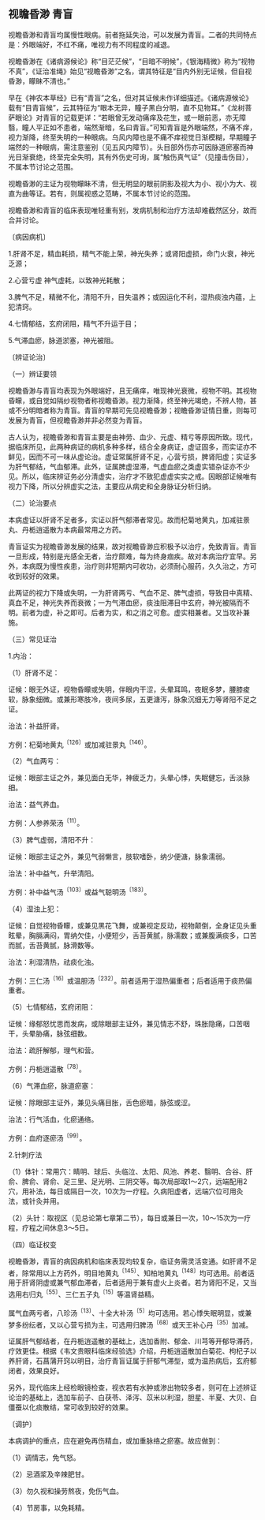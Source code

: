 ## 视瞻昏渺 青盲 

视瞻昏渺和青盲均属慢性眼病。前者拖延失治，可以发展为青盲。二者的共同特点是：外眼端好，不红不痛，唯视力有不同程度的减退。

视瞻昏渺在《诸病源候论》称“目茫茫候”，“目暗不明候”，《银海精微》称为“视物不真”，《证治准绳》始见“视瞻昏渺”之名，谓其特征是“目内外别无证候，但自视昏渺，矇眛不清也。”

早在《神农本草经》已有“青盲”之名，但对其证候未作详细描述。《诸病源候论》载有“目青盲候”，云其特征为“眼本无异，瞳子黑白分明，直不见物耳。”《龙树菩萨眼论》对青盲的记载更详：“若眼曾无发动痛痒及花生，或一眼前恶，亦无障翳，瞳人平正如不患者，端然渐暗，名曰青盲。”可知青盲是外眼端然，不痛不痒，视力渐降，终至失明的一种眼病。乌风内障也是不痛不痒视觉日渐模糊，早期瞳子端然的一种眼病，需注意鉴别（见五风内障节）。头目部外伤亦可因脉道瘀塞而神光日渐衰绝，终至完全失明，其有外伤史可询，属“触伤真气证”（见撞击伤目），不属本节讨论之范围。

视瞻昏渺的主证为视物矇眛不清，但无明显的眼前阴影及视大为小、视小为大、视直为曲等证。若有，则属视惑之范畴，不属本节讨论的范围。

视瞻昏渺和青盲的临床表现唯轻重有别，发病机制和治疗方法却难截然区分，故而合并讨论。

〔病因病机〕

1.肝肾不足，精血耗损，精气不能上荣，神光失养；或肾阳虚损，命门火衰，神光乏源；

2.心营亏虚 神气虚耗，以致神光耗散；

3.脾气不足，精微不化，清阳不升，目失温养；或因运化不利，湿热痰浊内蕴，上犯清窍。

4.七情郁结，玄府闭阻，精气不升运于目；

5.气滞血瘀，脉道淤塞，神光被阻。

〔辨证论治〕

（一）辨证要领

视瞻昏渺与青盲均表现为外眼端好，且无痛痒，唯现神光衰微，视物不明。其视物昏矇，或自觉如隔纱视物者称视瞻昏渺。视力渐降，终至神光竭绝，不辨人物，甚或不分明暗者称为青盲。青盲的早期可先见视瞻昏渺；视瞻昏渺证情日重，则每可发展为青盲，但视瞻昏渺并非必然变为青盲。

古人认为，视瞻昏渺和青盲主要是由神劳、血少、元虚、精亏等原因所致。现代，据临床所见，此两种病证的病机多种多样，结合全身病证，虚证固多，而实证亦不鲜见，因而不可一味从虚论治。虚证常属肝肾不足，心营亏损，脾肾阳虚；实证多为肝气郁结，气血郁滞。此外，证属脾虚湿滞，气虚血瘀之类虚实错杂证亦不少见。所以，临床辨证务必分清虚实，治疗才不致犯虚虚实实之戒。因眼部证候唯有视力下降，所以分辨虚实之法，主要应从病史和全身脉证分析归纳。

（二）论治要点

本病虚证以肝肾不足者多，实证以肝气郁滞者常见。故而杞菊地黄丸，加减驻景丸、丹栀逍遥散为本病最常用之方药。

青盲证实为视瞻昏渺发展的结果，故对视瞻昏渺应积极予以治疗，免致青盲。青盲一旦形成，特别是光感全无者，治疗颇难，每为终身痼疾。故对本病治疗宜早。另外，本病既为慢性疾患，治疗则非短期内可收功，必须耐心服药，久久治之，方可收到较好的效果。

此两证的视力下降或失明，一为肝肾两亏、气血不足、脾气虚损，导致目中真精、真血不足，神光失养而衰微；一为气滞血瘀，痰浊阻滞目中玄府，神光被隔而不明。前者为虚，补之即可。后者为实，和之消之可愈。虚实相兼者。又当攻补兼施。

（三）常见证治

1.内治：

（1）肝肾不足：

证候：眼无外证，视物昏矇或失明，伴眼内干涩，头晕耳鸣，夜眠多梦，腰膝痠软，脉象细微。或兼形寒肢冷，夜间多尿，五更溏泻，脉象沉细无力等肾阳不足之证。

治法：补益肝肾。

方例：杞菊地黄丸<sup>〔126〕</sup>或加减驻景丸<sup>〔146〕</sup>。

（2）气血两亏：

证候：眼部主证之外，兼见面白无华，神疲乏力，头晕心悸，失眠健忘，舌淡脉细。

治法：益气养血。

方例：人参养荣汤<sup>〔11〕</sup>。

（3）脾气虚弱，清阳不升：

证候：眼部主证之外，兼见气弱懒言，肢软嗜卧，纳少便溏，脉象濡弱。

治法：补中益气，升举清阳。

方例：补中益气汤<sup>〔103〕</sup>或益气聪明汤<sup>〔183〕</sup>。

（4）湿浊上犯：

证候：自觉视物昏矇，或兼见黑花飞舞，或兼视定反动，视物颠倒，全身证见头重眩晕，胸膈满闷，胃纳欠佳，小便短少，舌苔黄腻，脉濡数；或兼腹满痰多，口苦而腻，舌苔黄腻，脉滑数等。

治法：利湿清热，祛痰化浊。

方例：三仁汤<sup>〔16〕</sup>或温胆汤<sup>〔232〕</sup>。前者适用于湿热偏重者；后者适用于痰热偏重者。

（5）七情郁结，玄府闭阻：

证候：缘郁怒忧思而发病，或除眼部主证外，兼见情志不舒，珠胀隐痛，口苦咽干，头晕胁痛，脉弦细数。

治法：疏肝解郁，理气和营。

方例：丹栀逍遥散<sup>〔78〕</sup>。

（6）气滞血瘀，脉道瘀塞：

证候：除眼部主证外，兼见头痛目胀，舌色瘀暗，脉弦或涩。

治法：行气活血，化瘀通络。

方例：血府逐瘀汤<sup>〔99〕</sup>。

2.针刺疗法

（1）体针：常用穴：睛明、球后、头临泣、太阳、风池、养老、翳明、合谷、肝俞、脾俞、肾俞、足三里、足光明、三阴交等。每次局部取1〜2穴，远端配用2穴，用补法，每日或隔日一次，10次为一疗程。久病阳虚者，远端穴位可用灸法，或针灸并用。

（2）头针：取视区（见总论第七章第二节），每日或兼日一次，10〜15次为一疗程，疗程之间休息3〜5日。

（四）临证权变

视瞻昏渺，青盲的病因病机和临床表现均较复杂，临证务需灵活变通。如肝肾不足者，除常用以上方药外，明目地黄丸<sup>〔145〕</sup>、知柏地黄丸<sup>〔148〕</sup>均可选用。前者适用于肝肾阴虚或兼气郁血滞者，后者适用于兼有虚火上炎者。若为肾阳不足，又当选用右归丸<sup>〔55〕</sup>、三仁五子丸<sup>〔15〕</sup>等温肾益精。

属气血两亏者，八珍汤<sup>〔13〕</sup>、十全大补汤<sup>〔5〕</sup>均可选用。若心悸失眠明显，或兼梦多纷纭者，又以心营亏损为主，可选用归脾汤<sup>〔68〕</sup>或天王补心丹<sup>〔35〕</sup>加减。

证属肝气郁结者，在丹栀逍遥散的基础上，选加香附、郁金、川芎等开郁导滞药，疗效更佳。根据《韦文贵眼科临床经验选》介绍，丹栀逍遥散加白菊花、枸杞子以养肝肾，石菖蒲开窍以明目，治疗青盲证属于肝郁气滞型，或为温热病后，玄府郁闭者，效果良好。

另外，现代临床上经检眼镜检查，视衣若有水肿或渗出物较多者，则可在上述辨证论治的基础上，选加车前子、白茯苓、泽泻、苡米以利湿，胆星、半夏、大贝、白僵蚕以化痰散结，常可收到较好的效果。

〔调护〕

本病调护的重点，应在避免再伤精血，或加重脉络之瘀塞。故应做到：

（1）调情志，免气怒。

（2）忌酒浆及辛辣肥甘。

（3）勿久视和操劳熬夜，免伤气血。

（4）节房事，以免耗精。

